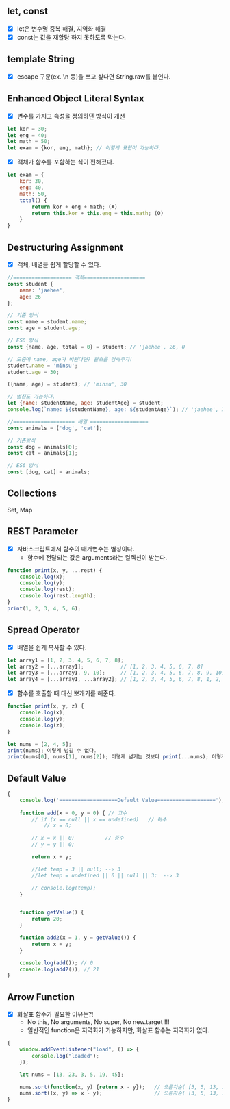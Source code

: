## let, const
- [x] let은 변수명 중복 해결, 지역화 해결
- [x] const는 값을 재할당 하지 못하도록 막는다.

## template String
- [x] escape 구문(ex. \n 등)을 쓰고 싶다면 String.raw를 붙인다.

## Enhanced Object Literal Syntax
- [x] 변수를 가지고 속성을 정의하던 방식이 개선
```javascript
let kor = 30;
let eng = 40;
let math = 50;
let exam = {kor, eng, math}; // 이렇게 표현이 가능하다.
```
- [x] 객체가 함수를 포함하는 식이 편해졌다.
```javascript
let exam = {
    kor: 30,
    eng: 40,
    math: 50,
    total() {
        return kor + eng + math; (X)
        return this.kor + this.eng + this.math; (O)
    }
}
```

## Destructuring Assignment
- [x] 객체, 배열을 쉽게 할당할 수 있다.
```javascript
//=================== 객체====================
const student {
    name: 'jaehee',
    age: 26
};

// 기존 방식
const name = student.name;
const age = student.age;

// ES6 방식
const {name, age, total = 0} = student; // 'jaehee', 26, 0

// 도중에 name, age가 바뀐다면? 괄호를 감싸주자!
student.name = 'minsu';
student.age = 30;

({name, age} = student); // 'minsu', 30

// 별칭도 가능하다.
let {name: studentName, age: studentAge} = student;
console.log(`name: ${studentName}, age: ${studentAge}`); // 'jaehee', 26

//==================== 배열 ===================
const animals = ['dog', 'cat'];

// 기존방식
const dog = animals[0];
const cat = animals[1];

// ES6 방식
const [dog, cat] = animals;
```

## Collections
Set, Map


## REST Parameter
- [x] 자바스크립트에서 함수의 매개변수는 별칭이다.
  - 함수에 전달되는 값은 arguments라는 컬렉션이 받는다.
```javascript
function print(x, y, ...rest) {
    console.log(x);
    console.log(y);
    console.log(rest);
    console.log(rest.length);
}
print(1, 2, 3, 4, 5, 6);
```


## Spread Operator
- [x] 배열을 쉽게 복사할 수 있다.
```javascript
let array1 = [1, 2, 3, 4, 5, 6, 7, 8];
let array2 = [...array1];            // [1, 2, 3, 4, 5, 6, 7, 8]
let array3 = [...array1, 9, 10];     // [1, 2, 3, 4, 5, 6, 7, 8, 9, 10]
let array4 = [...array1, ...array2]; // [1, 2, 3, 4, 5, 6, 7, 8, 1, 2, 3, 4, 5, 6, 7, 8];
```
- [x] 함수를 호출할 때 대신 뽀개기를 해준다.
```javascript
function print(x, y, z) {
    console.log(x);
    console.log(y);
    console.log(z);
}

let nums = [2, 4, 5];
print(nums); 이렇게 넘길 수 없다.
print(nums[0], nums[1], nums[2]); 이렇게 넘기는 것보다 print(...nums); 이렇게 넘길 수 있다.
```

## Default Value
```javascript
{
    console.log('===================Default Value===================');
    
    function add(x = 0, y = 0) { // 고수
        // if (x == null || x == undefined)   // 하수
            // x = 0;

        // x = x || 0;          // 중수
        // y = y || 0;

        return x + y;

        //let temp = 3 || null; --> 3
        //let temp = undefined || 0 || null || 3;  --> 3

        // console.log(temp);
    }


    function getValue() {
        return 20;
    }

    function add2(x = 1, y = getValue()) {
        return x + y;
    }

    console.log(add()); // 0
    console.log(add2()); // 21
}
```


## Arrow Function
- [x] 화살표 함수가 필요한 이유는?!
  - No this, No arguments, No super, No new.target !!!
  - 일반적인 function은 지역화가 가능하지만, 화살표 함수는 지역화가 없다.
  
```javascript
{
    window.addEventListener("load", () => {
        console.log("loaded");
    });

    let nums = [13, 23, 3, 5, 19, 45];

    nums.sort(function(x, y) {return x - y});   // 오름차순( [3, 5, 13, 19, 23, 45] )
    nums.sort((x, y) => x - y);                 // 오름차순( [3, 5, 13, 19, 23, 45] )
}
```



